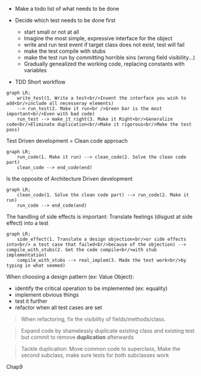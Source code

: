 - Make a todo list of what needs to be done
- Decide which test needs to be done first
    - start small or not at all
    - Imagine the most simple, expressive interface for the object
    - write and run test event if target class does not exist, test will fail
    - make the test compile with stubs
    - make the test run by committing horrible sins (wrong field visibility...)
    - Gradually genealized the working code, replacing constants with variables


- TDD Short workflow

```mermaid
graph LR;
    write_test(1. Write a test<br/>Invent the interface you wish to add<br/>include all necesseray elements)
    --> run_test(2. Make it run<br />Green bar is the most important<br/>Even with bad code) 
    run_test --> make_it_right(3. Make it Right<br/>Generalize code<br/>Eliminate duplication<br/>Make it rigorous<br/>Make the test pass)
```

Test Driven development = Clean code approach

```mermaid
graph LR;
    run_code(1. Make it run) --> clean_code(2. Solve the clean code part) 
    clean_code --> end_code(end)
```

Is the opposite of Architecture Driven development

```mermaid
graph LR;
    clean_code(1. Solve the clean code part) --> run_code(2. Make it run) 
    run_code --> end_code(end)
```

The handling of side effects is important: Translate feelings (disgust at side effect) into a test

```mermaid
graph LR;
    side_effect(1. Translate a design objection<br/>or side effects into<br/> a test case that failed<br/>because of the objection) --> compile_with_stubs(2. Get the code compile<br/>with stub implementation) 
    compile_with_stubs --> real_implem(3. Made the test work<br/>by typing in what seemed)
```

When choosing a design pattern (ex: Value Object): 
- identify the critical operation to be implemented (ex: equality)
- implement obvious things
- test it further
- refactor when all test cases are set

> When refactoring, fix the visibility of fields/methods/class.

> Expand code by shamelessly duplicate existing class and existing test but commit to remove **duplication** afterwards

> Tackle duplication: Move common code to superclass, Make the second subclass, make sure tests for both subclasses work

Chap9
